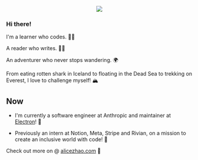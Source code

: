 <p align="center">
<img src="https://user-images.githubusercontent.com/66543449/148670504-0de5b0f7-701e-42df-a404-6fbcaf002f07.png" />
</p>

### Hi there!

I'm a learner who codes. 👩‍💻

A reader who writes. ✍🏼

An adventurer who never stops wandering. 🌍

From eating rotten shark in Iceland to floating in the Dead Sea to trekking on Everest, I love to challenge myself! 🏔️

## Now

- I'm currently a software engineer at Anthropic and maintainer at [Electron](https://www.electronjs.org/)!  🎉

- Previously an intern at Notion, Meta, Stripe and Rivian, on a mission to create an inclusive world with code! 🚗

Check out more on @ [alicezhao.com](https://alicezhao.com) 🌱

<!--
**alicelovescake/alicelovescake** is a ✨ _special_ ✨ repository because its `README.md` (this file) appears on your GitHub profile.

Here are some ideas to get you started:

- 🔭 I’m currently working on ..
- 🌱 I’m currently learning ...
- 👯 I’m looking to collaborate on ...
- 🤔 I’m looking for help with ...
- 💬 Ask me about ..
- 📫 How to reach me: ...
- 😄 Pronouns: ..
- ⚡ Fun fact: ..

-->
